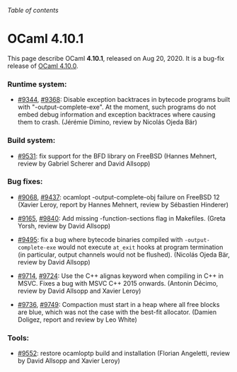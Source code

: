 <!-- ((! set title OCaml 4.10.1 !)) -->
*Table of contents*

# OCaml 4.10.1

This page describe OCaml **4.10.1**, released on Aug 20, 2020.  It is
a bug-fix release of [OCaml 4.10.0](4.10.0.html).

### Runtime system:

- [#9344](https://github.com/ocaml/ocaml/issues/9344), [#9368](https://github.com/ocaml/ocaml/issues/9368): Disable exception backtraces in bytecode programs
  built with "-output-complete-exe". At the moment, such programs do
  not embed debug information and exception backtraces where causing
  them to crash.
  (Jérémie Dimino, review by Nicolás Ojeda Bär)

### Build system:

- [#9531](https://github.com/ocaml/ocaml/issues/9531): fix support for the BFD library on FreeBSD
  (Hannes Mehnert, review by Gabriel Scherer and David Allsopp)

### Bug fixes:

- [#9068](https://github.com/ocaml/ocaml/issues/9068), [#9437](https://github.com/ocaml/ocaml/issues/9437): ocamlopt -output-complete-obj failure on FreeBSD 12
  (Xavier Leroy, report by Hannes Mehnert, review by Sébastien Hinderer)

- [#9165](https://github.com/ocaml/ocaml/issues/9165), [#9840](https://github.com/ocaml/ocaml/issues/9840): Add missing -function-sections flag in Makefiles.
  (Greta Yorsh, review by David Allsopp)

- [#9495](https://github.com/ocaml/ocaml/issues/9495): fix a bug where bytecode binaries compiled with `-output-complete-exe`
  would not execute `at_exit` hooks at program termination (in particular,
  output channels would not be flushed).
  (Nicolás Ojeda Bär, review by David Allsopp)

- [#9714](https://github.com/ocaml/ocaml/issues/9714), [#9724](https://github.com/ocaml/ocaml/issues/9724): Use the C++ alignas keyword when compiling in C++ in MSVC.
  Fixes a bug with MSVC C++ 2015 onwards.
  (Antonin Décimo, review by David Allsopp and Xavier Leroy)

- [#9736](https://github.com/ocaml/ocaml/issues/9736), [#9749](https://github.com/ocaml/ocaml/issues/9749): Compaction must start in a heap where all free blocks are
  blue, which was not the case with the best-fit allocator.
  (Damien Doligez, report and review by Leo White)

### Tools:

- [#9552](https://github.com/ocaml/ocaml/issues/9552): restore ocamloptp build and installation
  (Florian Angeletti, review by David Allsopp and Xavier Leroy)
